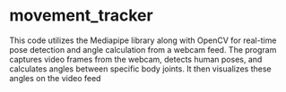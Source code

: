 # movement_tracker
 This code utilizes the Mediapipe library along with OpenCV for real-time pose detection and angle calculation from a webcam feed. The program captures video frames from the webcam, detects human poses, and calculates angles between specific body joints. It then visualizes these angles on the video feed
